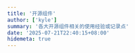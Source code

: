 ```yaml
---
title: '开源组件'
author: ['kyle']
summary: '各大开源组件相关的使用经验或记录点'
date: '2025-07-21T22:40:15+08:00'
hidemeta: true
---
```

